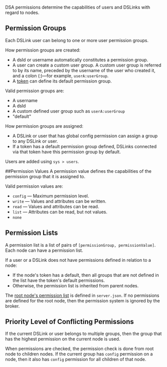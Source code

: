 DSA permissions determine the capabilities of users and DSLinks with regard to nodes.

## Permission Groups
Each DSLink user can belong to one or more user permission groups.

How permission groups are created:
 - A dsId or username automatically constitutes a permission group.
 - A user can create a custom user group. A custom user group is referred to by its name, preceded by the username of the user who created it, and a colon (:)—for example, `userA:userGroup`.
 - A [token](https://github.com/IOT-DSA/docs/wiki/Tokens) can define its default permission group.

Valid permission groups are:
 - A username
 - A dsId
 - A custom defined user group such as `userA:userGroup`
 - "default"

How permission groups are assigned:
 - A DSLink or user that has global config permission can assign a group to any DSLink or user.
 - If a token has a default permission group defined, DSLinks connected via that token have this permission group by default.

Users are added using `sys > users`.

##Permission Values
A permission value defines the capabilities of the permission group that it is assigned to.

Valid permission values are:
 - `config` — Maximum permission level.
 - `write` — Values and attributes can be written.
 - `read` — Values and attributes can be read.
 - `list` — Attributes can be read, but not values.
 - `none`
 
## Permission Lists
A permission list is a list of pairs of `[permissionGroup, permissionValue]`. Each node can have a permission list.

If a user or a DSLink does not have permissions defined in relation to a node:
 - If the node's token has a default, then all groups that are not defined in the list have the token's default permissions.
 - Otherwise, the permission list is inherited from parent nodes.

The [root node's permission list](https://github.com/IOT-DSA/docs/wiki/permission-list-for-the-root) is defined in `server.json`. If no permissions are defined for the root node, then the permission system is ignored by the broker.

## Priority Level of Conflicting Permissions
If the current DSLink or user belongs to multiple groups, then the group that has the highest permission on the current node is used.

When permissions are checked, the permission check is done from root node to children nodes. If the current group has `config` permission on a node, then it also has `config` permission for all children of that node.